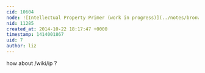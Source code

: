 ```yaml
---
cid: 10604
node: ![Intellectual Property Primer (work in progress)](../notes/bronwen/10-21-2014/intellectual-property-primer-work-in-progress)
nid: 11285
created_at: 2014-10-22 18:17:47 +0000
timestamp: 1414001867
uid: 7
author: liz
---
```


how about /wiki/ip ?